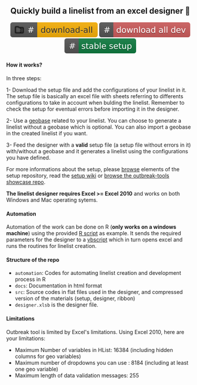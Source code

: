 <div align="center">
<p align="center">

##  Quickly build a linelist from an excel designer :snail:

[![Download All](https://github.com/epicentre-msf/outbreak-tools/raw/main/src/imgs/download_all.svg)](https://github.com/epicentre-msf/outbreak-tools/raw/main/src/OBT_all_main.zip)
[![Download All Dev](https://github.com/epicentre-msf/outbreak-tools/raw/main/src/imgs/download_all_dev.svg)](https://github.com/epicentre-msf/outbreak-tools/raw/dev/src/OBT_all_dev.zip)
[![Download Latest version of setup file](https://github.com/epicentre-msf/outbreak-tools/raw/main/src/imgs/setup_file.svg)](https://github.com/epicentre-msf/outbreak-tools-setup/raw/main/setup.xlsb)
</p>
</div>


#### How it works?

In three steps:

1- Download the setup file and add the configurations of your linelist in it. The setup file is basically an excel file with sheets referring to differents configurations to take in account when bulding the linelist. Remember to check the setup for eventual errors before importing it in the designer.

2- Use a [geobase](https://reports.msf.net/secure/app/outbreak-tools-geoapp) related to your linelist. You can choose to generate a linelist without a geobase which is optional. You can also import a geobase in the created linelist if you want.

3- Feed the designer with a **valid**  setup file (a setup file without errors in it) with/without a geobase and it generates a linelist using the configurations you have defined. 

For more informations about the setup, please [browse]((https://github.com/epicentre-msf/outbreak-tools-setup)) elements of the setup repository, read the [setup wiki](https://github.com/epicentre-msf/outbreak-tools-setup/wiki) or [browse the outbreak-tools showcase repo](https://github.com/epicentre-msf/outbreak-tools-demo).

**The linelist designer requires Excel >= Excel 2010** and works on both Windows and Mac operating sytems.

#### Automation

Automation of the work can be done on R (**only works on a windows machine**) using the provided [R script](https://github.com/epicentre-msf/outbreak-tools/raw/main/automation/run_designer_on_windows.R) as example. It sends the required parameters for the designer to a [vbscript](https://github.com/epicentre-msf/outbreak-tools/raw/main/automation/rundesigner.vbs) which in turn opens excel and runs the routines for linelist creation.

#### Structure of the repo

- `automation`: Codes for automating linelist creation and development process in R
- `docs`: Documentation in html format
- `src`: Source codes in flat files used in the designer, and compressed version of the materials (setup, designer, ribbon)
- `designer.xlsb` is the designer file.

#### Limitations

Outbreak tool is limited by Excel's limitations. Using Excel 2010, here are your limitations:

- Maximum Number of variables in HList: 16384 (including hidden columns for geo variables)
- Maximum number of dropdowns you can use : 8184 (including at least one geo variable)
- Maximum length of data validation messages: 255



